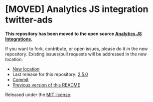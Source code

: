 
# [MOVED] Analytics JS integration twitter-ads

**This repository has been moved to the open source [Analytics JS Integrations](https://github.com/segmentio/analytics.js-integrations).**

If you want to fork, contribute, or open issues, please do it in the new repository. Existing issues/pull requests will be addressed in the new location.

* [New location](https://github.com/segmentio/analytics.js-integrations/tree/master/integrations/twitter-ads)
* Last release for this repository: [2.5.0](https://github.com/segment-integrations/analytics.js-integration-twitter-ads/releases/tag/2.5.0)
* [Commit](https://github.com/segmentio/analytics.js-integrations/commit/6f5a2a6b15fc0398523b39552a6c0b19c071a276)
* [Previous version of this README](README-OLD.md)

Released under the [MIT license](LICENSE).
